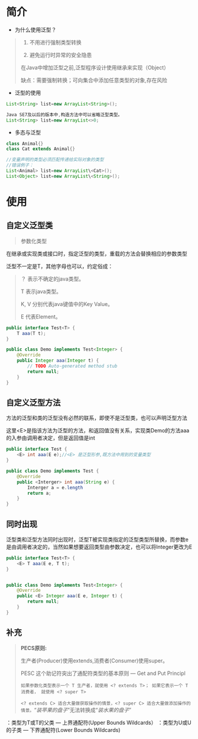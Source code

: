 # 简介

- 为什么使用泛型？

> 1. 不用进行强制类型转换
>
> 2. 避免运行时异常的安全隐患
>
> 在Java中增加泛型之前,泛型程序设计使用继承来实现（Object）
>
> 缺点：需要强制转换；可向集合中添加任意类型的对象,存在风险

- 泛型的使用

```java
List<String> list=new ArrayList<String>();

Java SE7及以后的版本中,构造方法中可以省略泛型类型。
List<String> list=new ArrayList<>0;
```

- 多态与泛型

```java
class Animal{}
class Cat extends Animal{}

//变量声明的类型必须匹配传递给实际对象的类型
//错误例子：
List<Animal> list=new ArrayList\<Cat>();
List<Object> list=new ArrayList\<String>();
```

# 使用

## 自定义泛型类

> 参数化类型

在继承或实现类或接口时，指定泛型的类型，重载的方法会替换相应的参数类型

泛型不一定是T，其他字母也可以，约定俗成：

> ？ 表示不确定的java类型。
>
> T 表示java类型。
>
> K, V 分别代表java键值中的Key Value。
>
> E 代表Element。

```java
public interface Test<T> {
    T aaa(T t);
}

public class Demo implements Test<Integer> {
    @Override
    public Integer aaa(Integer t) {
        // TODO Auto-generated method stub
        return null;
    }
}
```

## 自定义泛型方法

方法的泛型和类的泛型没有必然的联系，即使不是泛型类，也可以声明泛型方法

这里\<E>是指该方法为泛型的方法，和返回值没有关系，实现类Demo的方法aaa的入参由调用者决定，但是返回值是int

```java
public interface Test {
    <E> int aaa(E e);//<E> 是泛型形参,既方法中用到的变量类型
}

public class Demo implements Test {
    @Override
    public <Interger> int aaa(String e) {
        Interger a = e.length
        return a;
    }
}
```

## 同时出现

泛型类和泛型方法同时出现时，泛型T被实现类指定的泛型类型所替换，而参数e是由调用者决定的，当然如果想要返回类型由参数决定，也可以将Integer更改为E

```java
public interface Test<T> {
    <E> T aaa(E e, T t);
}


public class Demo implements Test<Integer> {
    @Override
    public <E> Integer aaa(E e, Integer t) {
        return null;
    }   
}
```

## 补充

> **PECS原则:**
>
> 生产者(Producer)使用extends,消费者(Consumer)使用super。
>
> PESC 这个助记符突出了通配符类型的基本原则 — Get and Put Principl
>
> `如果参数化类型表示一个 T 生产者，就使用 <? extends T>； 如果它表示一个 T 消费者， 就使用 <? super T> `
>
> `<? extends C> 适合大量做获取操作的情景，<? super C> 适合大量做添加操作的情景。`“*装苹果的盘子*”无法转换成“*装水果的盘子*”

<? super T>：类型为T或T的父类 — 上界通配符(Upper Bounds Wildcards）

<? extends U>：类型为U或U的子类 — 下界通配符(Lower Bounds Wildcards)